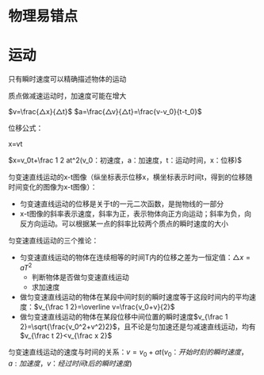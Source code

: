 # 物理易错点

# 运动

只有瞬时速度可以精确描述物体的运动

质点做减速运动时，加速度可能在增大



$v=\frac{△x}{△t}$
$a=\frac{△v}{△t}=\frac{v-v_0}{t-t_0}$



位移公式：

x=vt

$x=v_0t+\frac 1 2 at^2(v_0：初速度，a：加速度，t：运动时间，x：位移)$



匀变速直线运动的x-t图像（纵坐标表示位移x，横坐标表示时间t，得到的位移随时间变化的图像为x-t图像）：

* 匀变速直线运动的位移是关于t的一元二次函数，是抛物线的一部分
* x-t图像的斜率表示速度，斜率为正，表示物体向正方向运动；斜率为负，向反方向运动。可以根据某一点的斜率比较两个质点的瞬时速度的大小



匀变速直线运动的三个推论：

* 匀变速直线运动的物体在连续相等的时间T内的位移之差为一恒定值：$△x=aT^2$
  * 判断物体是否做匀变速直线运动
  * 求加速度
* 做匀变速直线运动的物体在某段中间时刻的瞬时速度等于这段时间内的平均速度：$v_{\frac 1 2}=\overline v=\frac{v_0+v}{2}$
* 做匀变速直线运动的物体在某段位移中间位置的瞬时速度$v_{\frac 1 2}=\sqrt{\frac{v_0^2+v^2}2}$，且不论是匀加速还是匀减速直线运动，均有$v_{\frac t 2}<v_{\frac x 2}$



匀变速直线运动的速度与时间的关系：$v=v_0+at(v_0：开始时刻的瞬时速度，a:加速度，v：经过时间t后的瞬时速度)$

